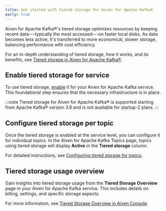 ```yaml
---
title: Get started with tiered storage for Aiven for Apache Kafka®
early: true
---
```


Aiven for Apache Kafka®'s tiered storage optimizes resources by keeping
recent data---typically the most accessed---on faster local disks. As
data becomes less active, it's transferred to more economical, slower
storage, balancing performance with cost efficiency.

For an in-depth understanding of tiered storage, how it works, and its
benefits, see
[Tiered storage in Aiven for Apache Kafka®](/docs/products/kafka/concepts/kafka-tiered-storage).

## Enable tiered storage for service

To use tiered storage, [enable](/docs/products/kafka/howto/enable-kafka-tiered-storage)
it for your Aiven for Apache Kafka service. This foundational step ensures that the
necessary infrastructure is in place.

:::note
Tiered storage for Aiven for Apache Kafka® is supported starting from
Apache Kafka® version 3.6 and is not available for startup-2 plans.
:::

## Configure tiered storage per topic

Once the tiered storage is enabled at the service level, you can
configure it for individual topics. In the Aiven for Apache Kafka Topics
page, topics using tiered storage will display **Active** in the
**Tiered storage** column.

For detailed instructions, see
[Configuring tiered storage for topics](/docs/products/kafka/howto/configure-topic-tiered-storage).

## Tiered storage usage overview

Gain insights into tiered storage usage from the **Tiered Storage
Overview** page in your Aiven for Apache Kafka service. This includes
details on billing, settings, and specific storage aspects.

For more information, see
[Tiered Storage Overview in Aiven Console](/docs/products/kafka/howto/tiered-storage-overview-page).
